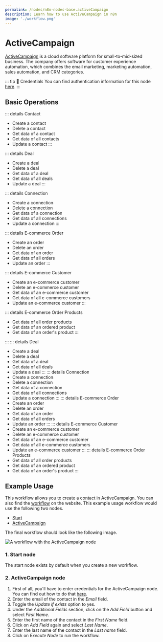 ```yaml
---
permalink: /nodes/n8n-nodes-base.activeCampaign
description: Learn how to use ActiveCampaign in n8n
image: './workflow.png'
---
```


# ActiveCampaign

[ActiveCampaign](https://www.activecampaign.com/) is a cloud software platform for small-to-mid-sized business. The company offers software for customer experience automation, which combines the email marketing, marketing automation, sales automation, and CRM categories.

::: tip 🔑 Credentials
You can find authentication information for this node [here](../../../credentials/ActiveCampaign/README.md).
:::

## Basic Operations

::: details Contact
- Create a contact
- Delete a contact
- Get data of a contact
- Get data of all contacts
- Update a contact
:::

::: details Deal
- Create a deal
- Delete a deal
- Get data of a deal
- Get data of all deals
- Update a deal
:::

::: details Connection
- Create a connection
- Delete a connection
- Get data of a connection
- Get data of all connections
- Update a connection
:::

::: details E-commerce Order
- Create an order
- Delete an order
- Get data of an order
- Get data of all orders
- Update an order
:::

::: details E-commerce Customer
- Create an e-commerce customer
- Delete an e-commerce customer
- Get data of an e-commerce customer
- Get data of all e-commerce customers
- Update an e-commerce customer
:::

::: details E-commerce Order Products
- Get data of all order products
- Get data of an ordered product
- Get data of an order's product
:::

:::
::: details Deal
- Create a deal
- Delete a deal
- Get data of a deal
- Get data of all deals
- Update a deal
:::
::: details Connection
- Create a connection
- Delete a connection
- Get data of a connection
- Get data of all connections
- Update a connection
:::
::: details E-commerce Order
- Create an order
- Delete an order
- Get data of an order
- Get data of all orders
- Update an order
:::
::: details E-commerce Customer
- Create an e-commerce customer
- Delete an e-commerce customer
- Get data of an e-commerce customer
- Get data of all e-commerce customers
- Update an e-commerce customer
:::
::: details E-commerce Order Products
- Get data of all order products
- Get data of an ordered product
- Get data of an order's product
:::

## Example Usage

This workflow allows you to create a contact in ActiveCampaign. You can also find the [workflow](https://n8n.io/workflows/412) on the website. This example usage workflow would use the following two nodes.
- [Start](../../core-nodes/Start/README.md)
- [ActiveCampaign]()

The final workflow should look like the following image.

![A workflow with the ActiveCampaign node](./workflow.png)

### 1. Start node

The start node exists by default when you create a new workflow.

### 2. ActiveCampaign node

1. First of all, you'll have to enter credentials for the ActiveCampaign node. You can find out how to do that [here](../../../credentials/ActiveCampaign/README.md).
2. Enter the email of the contact in the *Email* field.
3. Toggle the *Update if exists* option to yes.
4. Under the *Additional Fields* section, click on the *Add Field* button and select *First Name*. 
5. Enter the first name of the contact in the *First Name* field.
6. Click on *Add Field* again and select *Last Name*.
7. Enter the last name of the contact in the *Last name* field.
8. Click on *Execute Node* to run the workflow.
